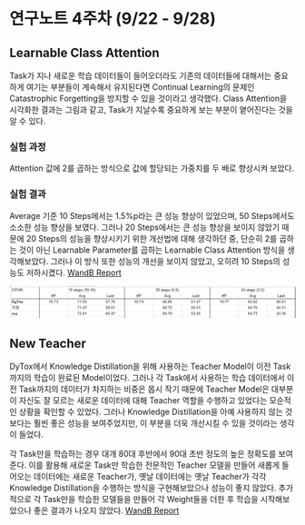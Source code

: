# 연구노트 4주차 (9/22 - 9/28)
## Learnable Class Attention
Task가 지나 새로운 학습 데이터들이 들어오더라도 기존의 데이터들에 대해서는 중요하게 여기는 부분들이 계속해서 유지된다면 Continual Learning의 문제인 Catastrophic Forgetting을 방지할 수 있을 것이라고 생각했다. Class Attention을 시각화한 결과는 그림과 같고, Task가 지날수록 중요하게 보는 부분이 옅어진다는 것을 알 수 있다.

### 실험 과정
Attention 값에 2를 곱하는 방식으로 값에 할당되는 가중치를 두 배로 향상시켜 보았다.

### 실험 결과
Average 기준 10 Steps에서는 1.5%p라는 큰 성능 향상이 있었으며, 50 Steps에서도 소소한 성능 향상을 보였다. 그러나 20 Steps에서는 큰 성능 향상을 보이지 않았기 때문에 20 Steps의 성능을 향상시키기 위한 개선법에 대해 생각하던 중, 단순히 2를 곱하는 것이 아닌 Learnable Parameter를 곱하는 Learnable Class Attention 방식을 생각해보았다. 그러나 이 방식 또한 성능의 개선을 보이지 않았고, 오히려 10 Steps의 성능도 저하시켰다.
[WandB Report](https://api.wandb.ai/links/oso0310/s9lp7w0x)


![table](https://github.com/Chihiro0623/Undergraduate-Research-II/blob/main/week4/table.png)

## New Teacher
DyTox에서 Knowledge Distillation을 위해 사용하는 Teacher Model이 이전 Task까지의 학습이 완료된 Model이었다. 그러나 각 Task에서 사용하는 학습 데이터에서 이전 Task까지의 데이터가 차지하는 비중은 몹시 작기 때문에 Teacher Model은 대부분이 자신도 잘 모르는 새로운 데이터에 대해 Teacher 역할을 수행하고 있었다는 모순적인 상황을 확인할 수 있었다. 그러나 Knowledge Distillation을 아예 사용하지 않는 것보다는 훨씬 좋은 성능을 보여주었지만, 이 부분을 더욱 개선시킬 수 있을 것이라는 생각이 들었다.

각 Task만을 학습하는 경우 대개 80대 후반에서 90대 초반 정도의 높은 정확도를 보여준다. 이를 활용해 새로운 Task만 학습한 전문적인 Teacher 모델을 만들어 새롭게 들어오는 데이터에는 
새로운 Teacher가, 옛날 데이터에는 옛날 Teacher가 각각 Knowledge Distillation을 수행하는 방식을 구현해보았으나 성능이 좋지 않았다. 추가적으로 각 Task만을 학습한 모델들을 만들어 각 Weight들을 더한 후 학습을 시작해보았으나 좋은 결과가 나오지 않았다.
[WandB Report](https://api.wandb.ai/links/oso0310/kgtzsczr)
